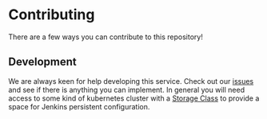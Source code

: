 Contributing
============
There are a few ways you can contribute to this repository!

Development
-----------
We are always keen for help developing this service. Check out our [issues](https://github.com/BYOND/packaging-jenkins/issues) and see if there is anything you can implement. In general you will need access to some kind of kubernetes cluster with a [Storage Class](https://kubernetes.io/docs/concepts/storage/storage-classes/) to provide a space for Jenkins persistent configuration.
